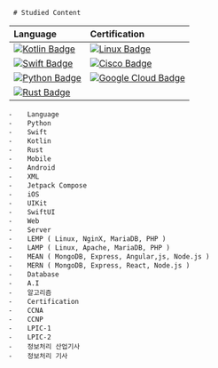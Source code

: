      # Studied Content
| Language |Certification|
| :--- | :--- |
  | [![Kotlin Badge](http://img.shields.io/badge/-Kotlin-7F52FF?style=for-the-badge&logo=Kotlin&logoColor=ffffff&link=https://github.com/Lee-JuYeon/Study/tree/main/Language/Kotlin)](https://github.com/Lee-JuYeon/Study/tree/main/Language/Kotlin) | [![Linux Badge](http://img.shields.io/badge/-LPIC%201-000000?style=for-the-badge&logo=Linux&link=https://github.com/Lee-JuYeon/Study/tree/main/Certification)](https://github.com/Lee-JuYeon/Study/tree/main/Certification)  |
| [![Swift Badge](http://img.shields.io/badge/-Swift-F05138?style=for-the-badge&logo=Swift&logoColor=ffffff&link=https://github.com/Lee-JuYeon/Study/tree/main/Language/Swift)](https://github.com/Lee-JuYeon/Study/tree/main/Language/Swift) | [![Cisco Badge](http://img.shields.io/badge/-CCNA-000000?style=for-the-badge&logo=Cisco&link=https://github.com/Lee-JuYeon/Study/tree/main/Certification)](https://github.com/Lee-JuYeon/Study/tree/main/Certification)   |
 | [![Python Badge](http://img.shields.io/badge/-Python-3776AB?style=for-the-badge&logo=Python&logoColor=ffffff&link=https://github.com/Lee-JuYeon/Study/tree/main/Language/Python)](https://github.com/Lee-JuYeon/Study/tree/main/Language/Python) | [![Google Cloud Badge](http://img.shields.io/badge/-정보처리%20산업기사-000000?style=for-the-badge&link=https://github.com/Lee-JuYeon/Study/tree/main/Certification)](https://github.com/Lee-JuYeon/Study/tree/main/Certification)   |
| [![Rust Badge](http://img.shields.io/badge/-Rust-CE412B?style=for-the-badge&logo=Rust&logoColor=ffffff&link=https://github.com/Lee-JuYeon/Study/tree/main/Language/Rust)](https://github.com/Lee-JuYeon/Study/tree/main/Language/Rust) | |


    ⁃    Language
    ⁃    Python
    ⁃    Swift
    ⁃    Kotlin
    ⁃    Rust
    ⁃    Mobile
    ⁃    Android
    ⁃    XML
    ⁃    Jetpack Compose
    ⁃    iOS
    ⁃    UIKit
    ⁃    SwiftUI
    ⁃    Web
    ⁃    Server
    ⁃    LEMP ( Linux, NginX, MariaDB, PHP )
    ⁃    LAMP ( Linux, Apache, MariaDB, PHP )
    ⁃    MEAN ( MongoDB, Express, Angular,js, Node.js )
    ⁃    MERN ( MongoDB, Express, React, Node.js )
    ⁃    Database
    ⁃    A.I
    ⁃    알고리즘
    ⁃    Certification
    ⁃    CCNA
    ⁃    CCNP
    ⁃    LPIC-1
    ⁃    LPIC-2
    ⁃    정보처리 산업기사
    ⁃    정보처리 기사
